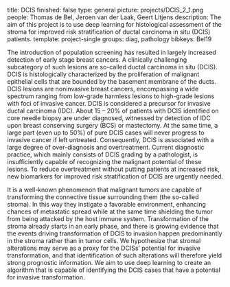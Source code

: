 title: DCIS
finished: false
type: general
picture: projects/DCIS_2_1.png
people: Thomas de Bel, Jeroen van der Laak, Geert Litjens
description: The aim of this project is to use deep learning for histological assessment of the stroma for improved risk stratification of ductal carcinoma in situ (DCIS) patients.
template: project-single
groups: diag, pathology
bibkeys: Bel19


The introduction of population screening has resulted in largely increased detection of early stage breast cancers. A clinically challenging subcategory of such lesions are so-called ductal carcinoma in situ (DCIS). DCIS is histologically characterized by the proliferation of malignant epithelial cells that are bounded by the basement membrane of the ducts. DCIS lesions are noninvasive breast cancers, encompassing a wide spectrum ranging from low-grade harmless lesions to high-grade lesions with foci of invasive cancer. DCIS is considered a precursor for invasive ductal carcinoma (IDC). About 15 – 20% of patients with DCIS identified on core needle biopsy are under diagnosed, witnessed by detection of IDC upon breast conserving surgery (BCS) or mastectomy. At the same time, a large part (even up to 50%) of pure DCIS cases will never progress to invasive cancer if left untreated. Consequently, DCIS is associated with a large degree of over-diagnosis and overtreatment. Current diagnostic practice, which mainly consists of DCIS grading by a pathologist, is insufficiently capable of recognizing the malignant potential of these lesions. To reduce overtreatment without putting patients at increased risk, new biomarkers for improved risk stratification of DCIS are urgently needed.

It is a well-known phenomenon that malignant tumors are capable of transforming the connective tissue surrounding them (the so-called stroma). In this way they instigate a favorable environment, enhancing chances of metastatic spread while at the same time shielding the tumor from being attacked by the host immune system. Transformation of the stroma already starts in an early phase, and there is growing evidence that the events driving transformation of DCIS to invasion happen predominantly in the stroma rather than in tumor cells. We hypothesize that stromal alterations may serve as a proxy for the DCISs’ potential for invasive transformation, and that identification of such alterations will therefore yield strong prognostic information. We aim to use deep learning to create an algorithm that is capable of identifying the DCIS cases that have a potential for invasive transformation.
